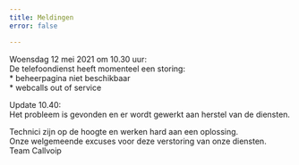 ```yaml
---
title: Meldingen
error: false

---
```

Woensdag 12 mei 2021 om 10.30 uur:  
De telefoondienst heeft momenteel een storing:  
\* beheerpagina niet beschikbaar  
\* webcalls out of service

  
Update 10.40:  
Het probleem is gevonden en er wordt gewerkt aan herstel van de diensten.

  

Technici zijn op de hoogte en werken hard aan een oplossing.  
Onze welgemeende excuses voor deze verstoring van onze diensten.  
Team Callvoip